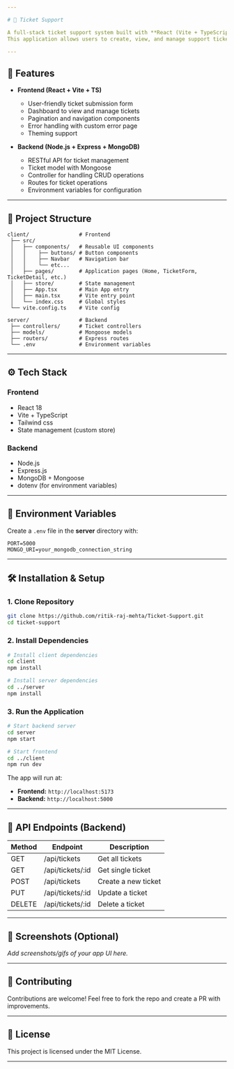 ```yaml
---

# 🎫 Ticket Support

A full-stack ticket support system built with **React (Vite + TypeScript)** for the frontend and **Node.js + Express + MongoDB** for the backend.
This application allows users to create, view, and manage support tickets.

---
```


## 🚀 Features

* **Frontend (React + Vite + TS)**

  * User-friendly ticket submission form
  * Dashboard to view and manage tickets
  * Pagination and navigation components
  * Error handling with custom error page
  * Theming support

* **Backend (Node.js + Express + MongoDB)**

  * RESTful API for ticket management
  * Ticket model with Mongoose
  * Controller for handling CRUD operations
  * Routes for ticket operations
  * Environment variables for configuration

---

## 📂 Project Structure

```
client/                # Frontend
 ├── src/
 │   ├── components/   # Reusable UI components
 │   │    ├── buttons/ # Button components
 │   │    ├── Navbar   # Navigation bar
 │   │    └── etc...
 │   ├── pages/        # Application pages (Home, TicketForm, TicketDetail, etc.)
 │   ├── store/        # State management
 │   ├── App.tsx       # Main App entry
 │   ├── main.tsx      # Vite entry point
 │   └── index.css     # Global styles
 └── vite.config.ts    # Vite config

server/                # Backend
 ├── controllers/      # Ticket controllers
 ├── models/           # Mongoose models
 ├── routers/          # Express routes
 └── .env              # Environment variables
```

---

## ⚙️ Tech Stack

### **Frontend**

* React 18
* Vite + TypeScript
* Tailwind css
* State management (custom store)

### **Backend**

* Node.js
* Express.js
* MongoDB + Mongoose
* dotenv (for environment variables)

---

## 🔑 Environment Variables

Create a `.env` file in the **server** directory with:

```env
PORT=5000
MONGO_URI=your_mongodb_connection_string
```

---

## 🛠️ Installation & Setup

### 1. Clone Repository

```bash
git clone https://github.com/ritik-raj-mehta/Ticket-Support.git
cd ticket-support
```

### 2. Install Dependencies

```bash
# Install client dependencies
cd client
npm install

# Install server dependencies
cd ../server
npm install
```

### 3. Run the Application

```bash
# Start backend server
cd server
npm start

# Start frontend
cd ../client
npm run dev
```

The app will run at:

* **Frontend:** `http://localhost:5173`
* **Backend:** `http://localhost:5000`

---

## 📌 API Endpoints (Backend)

| Method | Endpoint          | Description         |
| ------ | ----------------- | ------------------- |
| GET    | /api/tickets      | Get all tickets     |
| GET    | /api/tickets/\:id | Get single ticket   |
| POST   | /api/tickets      | Create a new ticket |
| PUT    | /api/tickets/\:id | Update a ticket     |
| DELETE | /api/tickets/\:id | Delete a ticket     |

---

## 📸 Screenshots (Optional)

*Add screenshots/gifs of your app UI here.*

---

## 🤝 Contributing

Contributions are welcome!
Feel free to fork the repo and create a PR with improvements.

---

## 📜 License

This project is licensed under the MIT License.

---
